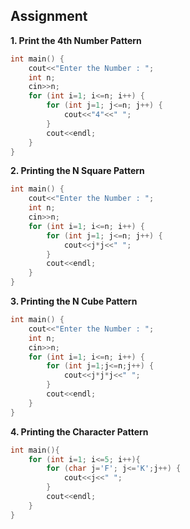 ## Assignment

**1. Print the 4th Number Pattern**

```cpp
int main() {
    cout<<"Enter the Number : ";
    int n;
    cin>>n;
    for (int i=1; i<=n; i++) {
        for (int j=1; j<=n; j++) {
            cout<<"4"<<" ";
        }
        cout<<endl;
    }
}
```

**2. Printing the N Square Pattern**

```cpp
int main() {
    cout<<"Enter the Number : ";
    int n;
    cin>>n;
    for (int i=1; i<=n; i++) {
        for (int j=1; j<=n; j++) {
            cout<<j*j<<" ";
        }
        cout<<endl;
    }
}

```

**3. Printing the N Cube Pattern**

```cpp
int main() {
    cout<<"Enter the Number : ";
    int n;
    cin>>n;
    for (int i=1; i<=n; i++) {
        for (int j=1;j<=n;j++) {
            cout<<j*j*j<<" ";
        }
        cout<<endl;
    }
}
```

**4. Printing the Character Pattern**

```cpp
int main(){
    for (int i=1; i<=5; i++){
        for (char j='F'; j<='K';j++) {
            cout<<j<<" ";
        }
        cout<<endl;
    }
}
```